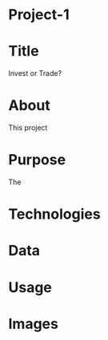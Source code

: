 # Project-1

# Title
Invest or Trade?

# About
This project 

# Purpose
The 

# Technologies

# Data

# Usage

# Images
